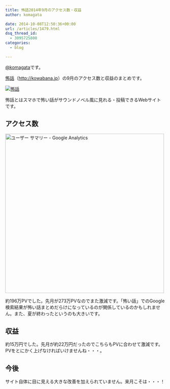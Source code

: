 ```yaml
---
title: 怖話2014年9月のアクセス数・収益
author: komagata

date: 2014-10-08T12:50:36+00:00
url: /articles/1479.html
dsq_thread_id:
  - 3095725808
categories:
  - blog

---
```

[@komagata][1]です。

<a title="怖話" href="http://kowabana.jp" target="_blank">怖話</a>（<a title="怖話" href="http://kowabana.jp" target="_blank">http://kowabana.jp</a>）の9月のアクセス数と収益のまとめです。


  <a href="http://kowabana.jp"><img alt="怖話" src="https://lh4.googleusercontent.com/-8-pkth8ETpA/UYjg32awOAI/AAAAAAAADKg/0h8DP9Cg4CQ/s400/Screen%2520Shot%25202013-05-07%2520at%25208.08.34%2520PM.png" /></a>


怖話とはスマホで怖い話がサウンドノベル風に見れる・投稿できるWebサイトです。

## アクセス数


  <img src="http://i.gyazo.com/d1a46d5a19d34bf0f745268482a7eea2.png" alt="ユーザー サマリー - Google Analytics" width="500px" />


約196万PVでした。先月が273万PVなのでまた激減です。「怖い話」でのGoogle検索結果が怖い話まとめだらけになっているのが関係しているのかもしれません。また、夏が終わったというのも大きいです。

## 収益

約15万円でした。先月が約22万円だったのでこちらもPVに合わせて激減です。PVをとにかく上げなければいけませんね・・・。

## 今後

サイト自体に目に見える大きな改善を加えられていません。来月こそは・・・！

 [1]: http://twitter.com/komagata